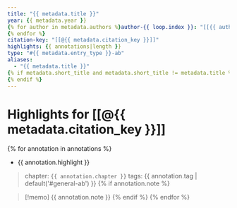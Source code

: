 ```yaml
---
title: "{{ metadata.title }}"
year: {{ metadata.year }}
{% for author in metadata.authors %}author-{{ loop.index }}: "[[{{ author }}]]"
{% endfor %}
citation-key: "[[@{{ metadata.citation_key }}]]"
highlights: {{ annotations|length }}
type: "#{{ metadata.entry_type }}-ab"
aliases:
  - "{{ metadata.title }}"
{% if metadata.short_title and metadata.short_title != metadata.title %}  - "{{ metadata.short_title }}"
{% endif %}
---
```


# Highlights for [[@{{ metadata.citation_key }}]]

{% for annotation in annotations %}
- {{ annotation.highlight }}
> chapter: `{{ annotation.chapter }}`
> tags: {{ annotation.tag | default('#general-ab') }}
{% if annotation.note %}

>[!memo]
> {{ annotation.note }}
{% endif %}
{% endfor %}
